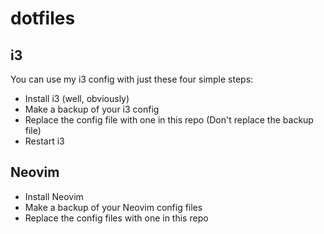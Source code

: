 # dotfiles

## i3

You can use my i3 config with just these four simple steps: 
- Install i3 (well, obviously)
- Make a backup of your i3 config
- Replace the config file with one in this repo (Don't replace the backup file)
- Restart i3

## Neovim

- Install Neovim
- Make a backup of your Neovim config files
- Replace the config files with one in this repo 
